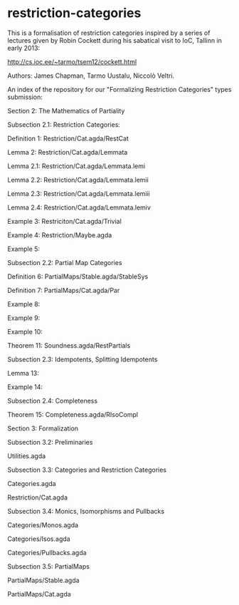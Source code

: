 restriction-categories
======================

This is a formalisation of restriction categories inspired by a series
of lectures given by Robin Cockett during his sabatical visit to IoC,
Tallinn in early 2013:

http://cs.ioc.ee/~tarmo/tsem12/cockett.html

Authors: James Chapman, Tarmo Uustalu, Niccolò Veltri.

An index of the repository for our "Formalizing Restriction
Categories" types submission:

Section 2: The Mathematics of Partiality

Subsection 2.1: Restriction Categories:

Definition 1: Restriction/Cat.agda/RestCat

Lemma 2: Restriction/Cat.agda/Lemmata

Lemma 2.1: Restriction/Cat.agda/Lemmata.lemi

Lemma 2.2: Restriction/Cat.agda/Lemmata.lemii

Lemma 2.3: Restriction/Cat.agda/Lemmata.lemiii

Lemma 2.4: Restriction/Cat.agda/Lemmata.lemiv

Example 3: Restriciton/Cat.agda/Trivial

Example 4: Restriction/Maybe.agda

Example 5:

Subsection 2.2: Partial Map Categories

Definition 6: PartialMaps/Stable.agda/StableSys

Definition 7: PartialMaps/Cat.agda/Par

Example 8:

Example 9:

Example 10:

Theorem 11: Soundness.agda/RestPartials

Subsection 2.3: Idempotents, Splitting Idempotents

Lemma 13:

Example 14:

Subsection 2.4: Completeness

Theorem 15: Completeness.agda/RIsoCompl

Section 3: Formalization

Subsection 3.2: Preliminaries

Utilities.agda

Subsection 3.3: Categories and Restriction Categories

Categories.agda

Restriction/Cat.agda

Subsection 3.4: Monics, Isomorphisms and Pullbacks

Categories/Monos.agda

Categories/Isos.agda

Categories/Pullbacks.agda

Subsection 3.5: PartialMaps

PartialMaps/Stable.agda

PartialMaps/Cat.agda

